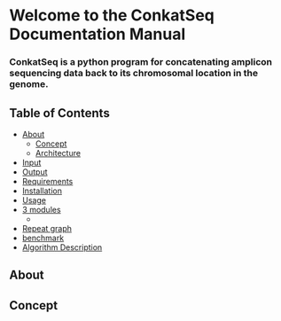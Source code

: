 Welcome to the ConkatSeq Documentation Manual
=============================================

### ConkatSeq is a python program for concatenating amplicon sequencing data back to its chromosomal location in the genome. 

Table of Contents
-----------------

- [About](#about)
  - [Concept](#concept)
  - [Architecture](#architecture)
- [Input](#input)
- [Output](#output)
- [Requirements](#requirements)
- [Installation](#installation)
- [Usage](#usage)
- [3 modules](##)
  - [](##)
- [Repeat graph](#graph)
- [benchmark](#performance)
- [Algorithm Description](#algorithm)

## <a name="about"></a> About


## <a name="concept"></a> Concept




